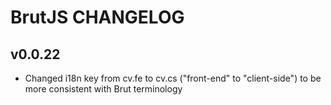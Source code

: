 # BrutJS CHANGELOG

## v0.0.22

* Changed i18n key from cv.fe to cv.cs ("front-end" to "client-side") to be more consistent with Brut terminology
